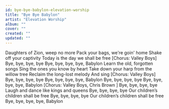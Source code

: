 ```yaml
---
id: bye-bye-babylon-elevation-worship
title: "Bye Bye Babylon"
artist: "Elevation Worship"
album: ""
cover: ""
created: ""
updated: ""
---
```


Daughters of Zion, weep no more
Pack your bags, we're goin' home
Shake off your captivity
Today is the day we shall be free
[Chorus: Valley Boys]
Bye, bye, bye, bye
Bye, bye, bye, bye, Babylon
Learn the old, forgotten songs
Sing the ones you know by heart
Take down your harp from the willow tree
Reclaim the long-lost melody
And sing
[Chorus: Valley Boys]
Bye, bye, bye, bye
Bye, bye, bye, bye, Babylon
Bye, bye, bye, bye
Bye, bye, bye, bye, Babylon
[Chorus: Valley Boys, 
Chris Brown
]
Bye, bye, bye, bye
Laugh and dance like kings and queens
Bye, bye, bye, bye
Our children’s children shall be free
Bye, bye, bye, bye
Our children’s children shall be free
Bye, bye, bye, bye, Babylon